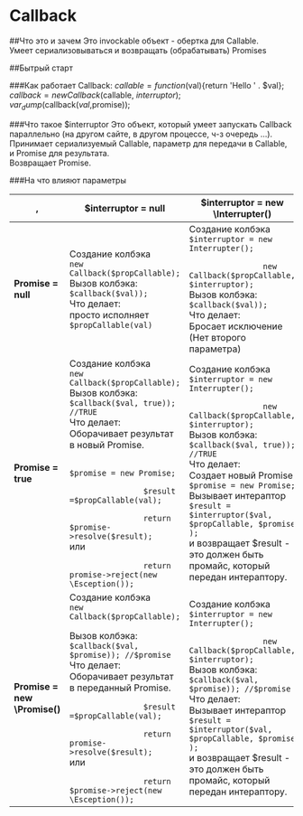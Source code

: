 # Callback
##Что это и зачем
Это invockable объект -  обертка для Callable.  
Умеет сериализовываться и возвращать (обрабатывать) Promises

##Бытрый старт

###Как работает Callback:
	$callable = function($val){return 'Hello ' . $val};
	$callback = new Callback($callable, $interruptor);
	var_dump($callback($val,$promise));

###Что такое $interruptor
Это объект, который умеет запускать Callback параллельно (на другом сайте, в другом процессе, ч-з очередь ...).  
Принимает сериализуемый Callable, параметр для передачи в Callable, и Promise для результата.  
Возвращает Promise.

###На что влияют параметры

<table>
	<thead>
		<tr>
		  <th>,</th>
		  <th>$interruptor = null</th>
		  <th>$interruptor = new \Interrupter()</th>
		</tr>
	</thead>
	<tbody>
		<tr>
			<td>
				<b>Promise = null
			</td>
			<td>
				Создание колбэка <br> <code>new Callback($propCallable);</code><br> 
				Вызов колбэка: <br> <code>$callback($val));</code><br>
				Что делает: <br> просто исполняет <code>$propCallable(val)</code>
			</td>
			<td>
				Создание колбэка <br> 
				<code>$interruptor = new Interrupter();<br> 
				new Callback($propCallable, $interruptor);</code><br> 
				Вызов колбэка: <br> <code>$callback($val));</code><br>
				Что делает: <br> Бросает исключение (Нет второго параметра)
			</td>
		</tr>
		<tr>
			<td>
				<b>Promise = true
			</td>
			<td>
				Создание колбэка <br> <code>new Callback($propCallable);</code><br> 
				Вызов колбэка:<br>  <code>$callback($val, true)); //TRUE</code> <br>
				Что делает: <br>  Оборачивает результат в новый Promise. <br>
				<code>
				$promise = new Promise;<br>
				$result =$propCallable(val); <br>
				return  $promise->resolve($result);<br></code>
				или <br>
				<code>
				return  promise->reject(new \Esception());<br></code>
				</code>
			</td>
			<td>
				Создание колбэка <br> 
				<code>$interruptor = new Interrupter();<br> 
				new Callback($propCallable, $interruptor);</code><br> 
				Вызов колбэка:<br>  <code>$callback($val, true)); //TRUE</code> <br>
				Что делает: <br> 
				Создает новый Promise.<br>
				<code>$promise = new Promise;</code><br>
				Вызывает интераптор 
				<code>$result = $interruptor($val, $propCallable, $promise );</code> <br>
				и возвращает $result - это должен быть промайс, который передан интераптору.
			</td>
		</tr>
		<tr>
			<td>
				<b>Promise = new \Promise()
			</td>
			<td>
				Создание колбэка<br>  <code>new Callback($propCallable);
				</code><br> 
				Вызов колбэка: <br> <code>$callback($val, $promise)); //$promise</code> <br>
				Что делает:  <br> Оборачивает результат в переданный Promise. <br>
				<code>
				$result =$propCallable(val); <br>
				return  promise->resolve($result);<br></code>
				или <br>
				<code>
				return  $promise->reject(new \Esception());<br></code>
				</code>
			</td>
			<td>
				Создание колбэка <br> 
				<code>$interruptor = new Interrupter();<br> 
				new Callback($propCallable, $interruptor);</code><br> 
				Вызов колбэка:<br>  <code>$callback($val,  $promise)); //$promise</code> <br>
				Что делает: <br> 
				Вызывает интераптор 
				<code>$result = $interruptor($val, $propCallable, $promise );</code> <br>
				и возвращает $result - это должен быть промайс, который передан интераптору.
			</td>
		</tr>
	</tbody>
</table>